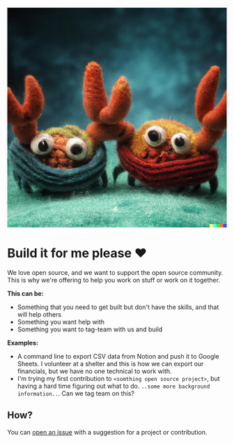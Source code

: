 ![cute ferris](ferris.png)

# Build it for me please :heart:

We love open source, and we want to support the open source community. This is why we're offering to help you work on stuff or work on it together.

**This can be:**

* Something that you need to get built but don't have the skills, and that will help others
* Something you want help with
* Something you want to tag-team with us and build


**Examples:**

* A command line to export CSV data from Notion and push it to Google Sheets. I volunteer at a shelter and this is how we can export our financials, but we have no one technical to work with.
* I'm trying my first contribution to `<somthing open source project>`, but having a hard time figuring out what to do. `..some more background information..`. Can we tag team on this?

## How?

You can [open an issue]() with a suggestion for a project or contribution.
